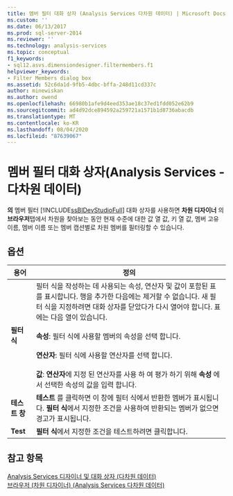 ```yaml
---
title: 멤버 필터 대화 상자 (Analysis Services 다차원 데이터) | Microsoft Docs
ms.custom: ''
ms.date: 06/13/2017
ms.prod: sql-server-2014
ms.reviewer: ''
ms.technology: analysis-services
ms.topic: conceptual
f1_keywords:
- sql12.asvs.dimensiondesigner.filtermembers.f1
helpviewer_keywords:
- Filter Members dialog box
ms.assetid: 52c6da1d-9fb5-4dbc-bffa-248d11cd337c
author: minewiskan
ms.author: owend
ms.openlocfilehash: 66980b1afe9d4eed353ae18c37ed1fdd052e62b9
ms.sourcegitcommit: ad4d92dce894592a259721a1571b1d8736abacdb
ms.translationtype: MT
ms.contentlocale: ko-KR
ms.lasthandoff: 08/04/2020
ms.locfileid: "87639067"
---
```

# <a name="filter-members-dialog-box-analysis-services---multidimensional-data"></a>멤버 필터 대화 상자(Analysis Services - 다차원 데이터)
  **의** 멤버 필터 [!INCLUDE[ssBIDevStudioFull](../includes/ssbidevstudiofull-md.md)] 대화 상자를 사용하면 **차원 디자이너** 의 **브라우저**탭에서 차원을 찾아보는 동안 현재 수준에 대한 값 열 값, 키 열 값, 멤버 고유 이름, 멤버 이름 또는 멤버 캡션별로 차원 멤버를 필터링할 수 있습니다.  
  
## <a name="options"></a>옵션  
  
|용어|정의|  
|----------|----------------|  
|**필터 식**|필터 식을 작성하는 데 사용되는 속성, 연산자 및 값이 포함된 표를 표시합니다. 행을 추가한 다음에는 제거할 수 없습니다. 새 필터 식을 지정하려면 대화 상자를 닫았다가 다시 열어야 합니다. 표에는 다음 열이 있습니다.<br /><br /> **속성**: 필터 식에 사용할 멤버의 속성을 선택 합니다.<br /><br /> **연산자**: 필터 식에 사용할 연산자를 선택 합니다.<br /><br /> **값**: **연산자**에 지정 된 연산자를 사용 하 여 평가 하기 위해 **속성** 에서 선택한 속성의 값을 입력 합니다.|  
|**테스트 창**|**테스트** 를 클릭하면 이 창에 필터 식에서 반환한 멤버가 표시됩니다. **필터 식**에서 지정한 조건을 사용하여 반환되는 멤버가 없으면 경고가 표시됩니다.|  
|**Test**|**필터 식**에서 지정한 조건을 테스트하려면 클릭합니다.|  
  
## <a name="see-also"></a>참고 항목  
 [Analysis Services 디자이너 및 대화 상자 &#40;다차원 데이터&#41;](analysis-services-designers-and-dialog-boxes-multidimensional-data.md)   
 [브라우저 &#40;차원 디자이너&#41; &#40;Analysis Services 다차원 데이터&#41;](browser-dimension-designer-analysis-services-multidimensional-data.md)  
  
  
